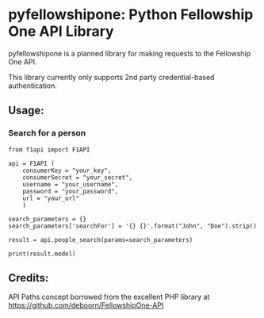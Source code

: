 # pyfellowshipone: Python Fellowship One API Library

pyfellowshipone is a planned library for making requests to the Fellowship One API.

This library currently only supports 2nd party credential-based authentication.

## Usage:

### Search for a person

```
from f1api import F1API

api = F1API (
	consumerKey = "your_key",
	consumerSecret = "your_secret",
	username = "your_username",
	password = "your_password",
	url = "your_url"
	)

search_parameters = {}
search_parameters['searchFor'] = '{} {}'.format("John", "Doe").strip()

result = api.people_search(params=search_parameters)

print(result.model)
```

## Credits:

API Paths concept borrowed from the excellent PHP library at https://github.com/deboorn/FellowshipOne-API